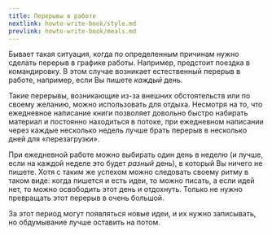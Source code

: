 ```yaml
---
title: Перерывы в работе
nextlink: howto-write-book/style.md
prevlink: howto-write-book/meals.md
---
```


Бывает такая ситуация, когда по определенным причинам нужно сделать
перерыв в графике работы.  Например, предстоит поездка в командировку.
В этом случае возникает естественный перерыв в работе, например, если
Вы пишете *каждый* день.

Такие перерывы, возникающие из-за внешних обстоятельств или по своему
желанию, можно использовать для отдыха.  Несмотря на то, что
ежедневное написание книги позволяет довольно быстро набирать материал
и постоянно находиться в потоке, при ежедневном написании через каждые
несколько недель лучше брать перерыв в несколько дней для
«перезагрузки».

При ежедневной работе можно выбирать один день в неделю (и лучше, если
на каждой неделе это будет *разный* день), в который Вы ничего не
пишете.  Хотя с таким же успехом можно следовать своему ритму в таком
виде: когда пишется и есть идеи, то можно писать, а если идей нет, то
можно освободить этот день и отдохнуть.  Только не нужно превращать
этот перерыв в очень большой.

За этот период могут появляться новые идеи, и их нужно записывать, но
обдумывание лучше оставить на потом.
